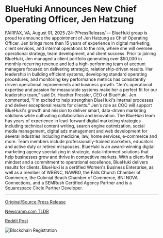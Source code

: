 # BlueHuki Announces New Chief Operating Officer, Jen Hatzung

FAIRFAX, VA, August 01, 2025 /24-7PressRelease/ -- BlueHuki group is proud to announce the appointment of Jen Hatzung as Chief Operating Officer. Jen brings more than 15 years of experience in digital marketing, client services, and internal operations to the role, where she will oversee operational strategy, team development, and client success.  Prior to joining BlueHuki, Jen managed a client portfolio generating over $50,000 in monthly recurring revenue and led a high-performing team of account managers focused on delivering strategic, relationship-driven results. Her leadership in building efficient systems, developing standard operating procedures, and monitoring key performance metrics has consistently driven operational improvements and business growth.  "Jen's operational expertise and passion for measurable systems make her a perfect fit for our leadership team," said Dr. Heather Pressler, CEO of BlueHuki.   Jen commented, "I'm excited to help strengthen BlueHuki's internal processes and deliver exceptional results for clients."  Jen's role as COO will support BlueHuki's growth and mission to deliver smart, data-driven marketing solutions while cultivating collaboration and innovation.  The BlueHuki team has years of experience in lead-forward digital marketing strategies including technical content writing, search engine optimization, social media management, digital ads management and web development for several industries including medicine, law, home services, e-commerce and more. Team members include professionally-trained marketers, educators and active duty or retired milspouses.  BlueHuki is an award-winning digital marketing agency specializing in strategic, data-informed solutions that help businesses grow and thrive in competitive markets. With a client-first mindset and a commitment to operational excellence, BlueHuki delivers results for clients. BlueHuki is a certified Women's Business Enterprise, as well as a member of WBENC, NAWBO, the Falls Church Chamber of Commerce, the Colonial Beach Chamber of Commerce, BNI NOVA Connections, and a SEMRush Certified Agency Partner and is a Squarespace Circle Partner Developer. 

---

[Original/Source Press Release](https://www.24-7pressrelease.com/press-release/525423/bluehuki-announces-new-chief-operating-officer-jen-hatzung)
                    

[Newsramp.com TLDR](https://newsramp.com/curated-news/jen-hatzung-appointed-coo-of-bluehuki-to-drive-operational-excellence/6e9642ad010c4a65170f15c2fddb0eab) 

 



[Reddit Post](https://www.reddit.com/r/MarketingNewsramp/comments/1meq2kk/jen_hatzung_appointed_coo_of_bluehuki_to_drive/) 



![Blockchain Registration](https://cdn.newsramp.app/24-7PressRelease/qrcode/258/1/loft2XBt.webp)